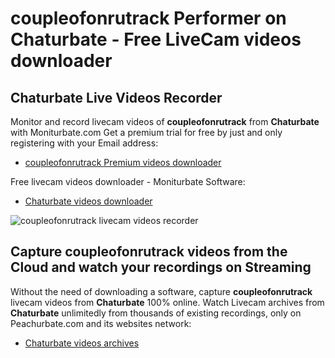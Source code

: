 # coupleofonrutrack Performer on Chaturbate - Free LiveCam videos downloader

## Chaturbate Live Videos Recorder

Monitor and record livecam videos of **coupleofonrutrack** from **Chaturbate** with Moniturbate.com
Get a premium trial for free by just and only registering with your Email address:
* [coupleofonrutrack Premium videos downloader](https://moniturbate.com/request-demo-licence-key.html)

Free livecam videos downloader - Moniturbate Software:
* [Chaturbate videos downloader](https://moniturbate.com/moniturbate-download-software.html)

![coupleofonrutrack livecam videos recorder](https://peachurnet.com/templates/moniturbate-software.png)


## Capture coupleofonrutrack videos from the Cloud and watch your recordings on Streaming

Without the need of downloading a software, capture **coupleofonrutrack** livecam videos from **Chaturbate** 100% online.
Watch Livecam archives from **Chaturbate** unlimitedly from thousands of existing recordings, only on Peachurbate.com and its websites network:
* [Chaturbate videos archives](https://peachurnet.com/)